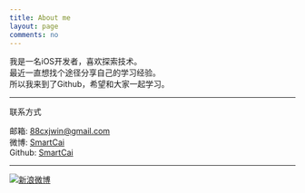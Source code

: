 ```yaml
---
title: About me
layout: page
comments: no
---
```


我是一名iOS开发者，喜欢探索技术。  
最近一直想找个途径分享自己的学习经验。  
所以我来到了Github，希望和大家一起学习。  

----

联系方式

邮箱: [88cxjwin@gmail.com](mailto:88cxjwin@gmail.com)     
微博: [SmartCai](http://weibo.com/shiney8y)	  
Github: [SmartCai](https://github.com/cxjwin)        

----


[![新浪微博](http://service.t.sina.com.cn/widget/qmd/2214969785/f78fbcd2/1.png)](http://weibo.com/u/2214969785?s=6uyXnP)